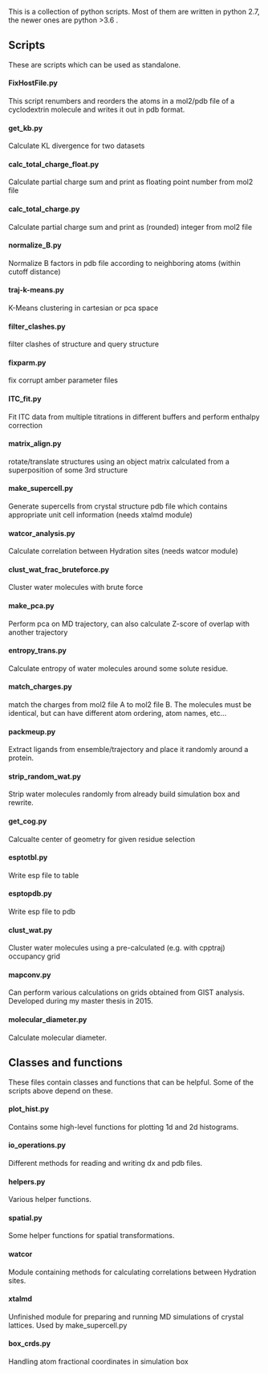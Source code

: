 This is a collection of python scripts. Most of them are written in python
2.7, the newer ones are python >3.6 .

## Scripts
These are scripts which can be used as standalone.

#### FixHostFile.py
This script renumbers and reorders the atoms in a mol2/pdb file of a cyclodextrin molecule and writes it out in pdb format.

#### get_kb.py
Calculate KL divergence for two datasets

#### calc_total_charge_float.py
Calculate partial charge sum and print as floating point number from mol2 file

#### calc_total_charge.py
Calculate partial charge sum and print as (rounded) integer from mol2 file

#### normalize_B.py
Normalize B factors in pdb file according to neighboring atoms (within cutoff distance)

#### traj-k-means.py
K-Means clustering in cartesian or pca space

#### filter_clashes.py
filter clashes of structure and query structure

#### fixparm.py
fix corrupt amber parameter files

#### ITC_fit.py
Fit ITC data from multiple titrations in different buffers and perform enthalpy correction

#### matrix_align.py
rotate/translate structures using an object matrix calculated from a superposition of some 3rd structure

#### make_supercell.py
Generate supercells from crystal structure pdb file which contains appropriate unit cell 
information (needs xtalmd module)

#### watcor_analysis.py
Calculate correlation between Hydration sites (needs watcor module)

#### clust_wat_frac_bruteforce.py
Cluster water molecules with brute force
 
#### make_pca.py
Perform pca on MD trajectory, can also calculate Z-score of overlap with another trajectory

#### entropy_trans.py
Calculate entropy of water molecules around some solute residue.

#### match_charges.py
match the charges from mol2 file A to mol2 file B. The molecules must be identical, but can have different atom ordering, atom names, etc...

#### packmeup.py
Extract ligands from ensemble/trajectory and place it randomly around a protein.

#### strip_random_wat.py
Strip water molecules randomly from already build simulation box and rewrite.

#### get_cog.py
Calcualte center of geometry for given residue selection

#### esptotbl.py
Write esp file to table

#### esptopdb.py
Write esp file to pdb

#### clust_wat.py
Cluster water molecules using a pre-calculated (e.g. with cpptraj) occupancy grid

#### mapconv.py
Can perform various calculations on grids obtained from GIST analysis. Developed during my master thesis in 2015.

#### molecular_diameter.py
Calculate molecular diameter.

## Classes and functions
These files contain classes and functions that can be helpful. Some of the scripts above depend on these.

#### plot_hist.py
Contains some high-level functions for plotting 1d and 2d histograms.

#### io_operations.py
Different methods for reading and writing dx and pdb files.

#### helpers.py
Various helper functions.

#### spatial.py
Some helper functions for spatial transformations.

#### watcor
Module containing methods for calculating correlations between Hydration sites.

#### xtalmd
Unfinished module for preparing and running MD simulations of crystal lattices. Used by make_supercell.py

#### box_crds.py
Handling atom fractional coordinates in simulation box
